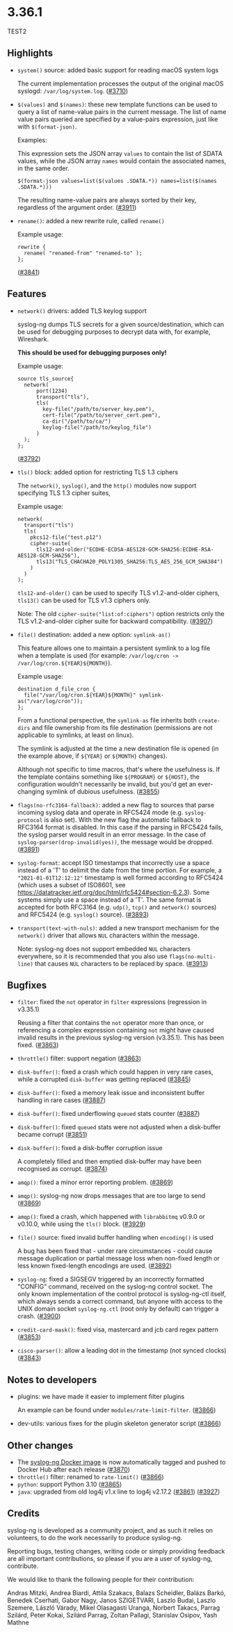 3.36.1
======

TEST2

## Highlights

 * `system()` source: added basic support for reading macOS system logs

   The current implementation processes the output of the original macOS syslogd:
   `/var/log/system.log`.
   ([#3710](https://github.com/syslog-ng/syslog-ng/pull/3710))
 * `$(values)` and `$(names)`: these new template functions can be used to
   query a list of name-value pairs in the current message. The list of name
   value pairs queried are specified by a value-pairs expression, just like
   with `$(format-json)`.

   Examples:

     This expression sets the JSON array `values` to contain the list of SDATA
     values, while the JSON array `names` would contain the associated names, in
     the same order.

     `$(format-json values=list($(values .SDATA.*)) names=list($(names .SDATA.*)))`

   The resulting name-value pairs are always sorted by their key, regardless of
   the argument order.
   ([#3911](https://github.com/syslog-ng/syslog-ng/pull/3911))
 * `rename()`: added a new rewrite rule, called `rename()`

   Example usage:
   ```
   rewrite {
     rename( "renamed-from" "renamed-to" );
   };
   ```
   ([#3841](https://github.com/syslog-ng/syslog-ng/pull/3841))

## Features

 * `network()` drivers: added TLS keylog support

   syslog-ng dumps TLS secrets for a given source/destination, which can be used for
   debugging purposes to decrypt data with, for example, Wireshark.

   **This should be used for debugging purposes only!**

   Example usage:
   ```
   source tls_source{
     network(
         port(1234)
         transport("tls"),
         tls(
           key-file("/path/to/server_key.pem"),
           cert-file("/path/to/server_cert.pem"),
           ca-dir("/path/to/ca/")
           keylog-file("/path/to/keylog_file")
         )
     );
   };
   ```
   ([#3792](https://github.com/syslog-ng/syslog-ng/pull/3792))
 * `tls()` block: added option for restricting TLS 1.3 ciphers

   The `network()`, `syslog()`, and the `http()` modules now support specifying TLS 1.3 cipher suites,

   Example usage:
   ```
   network(
     transport("tls")
     tls(
       pkcs12-file("test.p12")
       cipher-suite(
         tls12-and-older("ECDHE-ECDSA-AES128-GCM-SHA256:ECDHE-RSA-AES128-GCM-SHA256"),
         tls13("TLS_CHACHA20_POLY1305_SHA256:TLS_AES_256_GCM_SHA384")
       )
     )
   );
   ```

   `tls12-and-older()` can be used to specify TLS v1.2-and-older ciphers,
   `tls13()` can be used for TLS v1.3 ciphers only.

   Note: The old `cipher-suite("list:of:ciphers")` option restricts only the TLS v1.2-and-older cipher suite
   for backward compatibility.
   ([#3907](https://github.com/syslog-ng/syslog-ng/pull/3907))
 * `file()` destination: added a new option: `symlink-as()`

   This feature allows one to maintain a persistent symlink to a log file when a
   template is used (for example: `/var/log/cron -> /var/log/cron.${YEAR}${MONTH}`).

   Example usage:

   ```
   destination d_file_cron {
     file("/var/log/cron.${YEAR}${MONTH}" symlink-as("/var/log/cron"));
   };
   ```

   From a functional perspective, the `symlink-as` file inherits both
   `create-dirs` and file ownership from its file destination (permissions are not
   applicable to symlinks, at least on linux).

   The symlink is adjusted at the time a new destination file is opened (in the
   example above, if `${YEAR}` or `${MONTH}` changes).

   Although not specific to time macros, that's where the usefulness is. If the
   template contains something like `${PROGRAM}` or `${HOST}`, the configuration wouldn't
   necessarily be invalid, but you'd get an ever-changing symlink of dubious
   usefulness.
   ([#3855](https://github.com/syslog-ng/syslog-ng/pull/3855))
 * `flags(no-rfc3164-fallback)`: added a new flag to sources that parse
   incoming syslog data and operate in RFC5424 mode (e.g. `syslog-protocol` is
   also set). With the new flag the automatic fallback to RFC3164 format
   is disabled. In this case if the parsing in RFC5424 fails, the
   syslog parser would result in an error message. In the case of
   `syslog-parser(drop-invalid(yes))`, the message would be dropped.
   ([#3891](https://github.com/syslog-ng/syslog-ng/pull/3891))
 * `syslog-format`: accept ISO timestamps that incorrectly use a space instead of
   a 'T' to delimit the date from the time portion.  For example, a
   `"2021-01-01T12:12:12"` timestamp is well formed according to RFC5424 (which
   uses a subset of ISO8601, see https://datatracker.ietf.org/doc/html/rfc5424#section-6.2.3).
   Some systems simply use a space instead of a 'T'.  The same format is
   accepted for both RFC3164 (e.g.  `udp()`, `tcp()` and `network()` sources) and
   RFC5424 (e.g.  `syslog()` source).
   ([#3893](https://github.com/syslog-ng/syslog-ng/pull/3893))
 * `transport(text-with-nuls)`: added a new transport mechanism for
   the `network()` driver that allows `NUL` characters within the message.

   Note: syslog-ng does not support embedded `NUL` characters everywhere, so it is
   recommended that you also use `flags(no-multi-line)` that causes `NUL`
   characters to be replaced by space.
   ([#3913](https://github.com/syslog-ng/syslog-ng/pull/3913))


## Bugfixes

 * `filter`: fixed the `not` operator in `filter` expressions (regression in v3.35.1)

   Reusing a filter that contains the `not` operator more than once, or
   referencing a complex expression containing `not` might have caused invalid results
   in the previous syslog-ng version (v3.35.1).  This has been fixed.
   ([#3863](https://github.com/syslog-ng/syslog-ng/pull/3863))
 * `throttle()` filter: support negation
   ([#3863](https://github.com/syslog-ng/syslog-ng/pull/3863))
 * `disk-buffer()`: fixed a crash which could happen in very rare cases, while a corrupted `disk-buffer` was getting replaced
   ([#3845](https://github.com/syslog-ng/syslog-ng/pull/3845))
 * `disk-buffer()`: fixed a memory leak issue and inconsistent buffer handling in rare cases
   ([#3887](https://github.com/syslog-ng/syslog-ng/pull/3887))
 * `disk-buffer()`: fixed underflowing `queued` stats counter
   ([#3887](https://github.com/syslog-ng/syslog-ng/pull/3887))
 * `disk-buffer()`: fixed `queued` stats were not adjusted when a disk-buffer became corrupt
   ([#3851](https://github.com/syslog-ng/syslog-ng/pull/3851))
 * `disk-buffer()`: fixed a disk-buffer corruption issue

   A completely filled and then emptied disk-buffer may have been recognised as corrupt.
   ([#3874](https://github.com/syslog-ng/syslog-ng/pull/3874))
 * `amqp()`: fixed a minor error reporting problem.
   ([#3869](https://github.com/syslog-ng/syslog-ng/pull/3869))
 * `amqp()`: syslog-ng now drops messages that are too large to send
   ([#3869](https://github.com/syslog-ng/syslog-ng/pull/3869))
 * `amqp()`: fixed a crash, which happened with `librabbitmq` v0.9.0 or v0.10.0, while using the `tls()` block.
   ([#3929](https://github.com/syslog-ng/syslog-ng/pull/3929))
 * `file()` source: fixed invalid buffer handling when `encoding()` is used

   A bug has been fixed that - under rare circumstances - could cause message
   duplication or partial message loss when non-fixed length or less known
   fixed-length encodings are used.
   ([#3892](https://github.com/syslog-ng/syslog-ng/pull/3892))
 * `syslog-ng`: fixed a SIGSEGV triggered by an incorrectly formatted "CONFIG"
   command, received on the syslog-ng control socket.  The only known
   implementation of the control protocol is syslog-ng-ctl itself, which always
   sends a correct command, but anyone with access to the UNIX domain socket
   `syslog-ng.ctl` (root only by default) can trigger a crash.
   ([#3900](https://github.com/syslog-ng/syslog-ng/pull/3900))
 * `credit-card-mask()`: fixed visa, mastercard and jcb card regex pattern
   ([#3853](https://github.com/syslog-ng/syslog-ng/pull/3853))
 * `cisco-parser()`: allow a leading dot in the timestamp (not synced clocks)
   ([#3843](https://github.com/syslog-ng/syslog-ng/pull/3843))

## Notes to developers

 * plugins: we have made it easier to implement filter plugins

   An example can be found under `modules/rate-limit-filter`.
   ([#3866](https://github.com/syslog-ng/syslog-ng/pull/3866))
 * dev-utils: various fixes for the plugin skeleton generator script
   ([#3866](https://github.com/syslog-ng/syslog-ng/pull/3866))

## Other changes

 * The [syslog-ng Docker image](https://hub.docker.com/r/balabit/syslog-ng/)
   is now automatically tagged and pushed to Docker Hub after each release
   ([#3870](https://github.com/syslog-ng/syslog-ng/pull/3870))
 * `throttle()` filter: renamed to `rate-limit()`
   ([#3866](https://github.com/syslog-ng/syslog-ng/pull/3866))
 * `python`: support Python 3.10
   ([#3865](https://github.com/syslog-ng/syslog-ng/pull/3865))
 * `java`: upgraded from old log4j v1.x line to log4j v2.17.2
   ([#3861](https://github.com/syslog-ng/syslog-ng/pull/3861))
   ([#3927](https://github.com/syslog-ng/syslog-ng/pull/3927))

## Credits

syslog-ng is developed as a community project, and as such it relies
on volunteers, to do the work necessarily to produce syslog-ng.

Reporting bugs, testing changes, writing code or simply providing
feedback are all important contributions, so please if you are a user
of syslog-ng, contribute.

We would like to thank the following people for their contribution:

Andras Mitzki, Andrea Biardi, Attila Szakacs, Balazs Scheidler,
Balázs Barkó, Benedek Cserhati, Gabor Nagy, Janos SZIGETVARI,
Laszlo Budai, Laszlo Szemere, László Várady, Mikel Olasagasti Uranga,
Norbert Takacs, Parrag Szilárd, Peter Kokai, Szilárd Parrag,
Zoltan Pallagi, Stanislav Osipov, Yash Mathne
